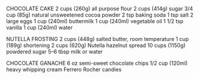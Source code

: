 CHOCOLATE CAKE
2 cups (260g) all purpose flour
2 cups (414g) sugar
3/4 cup (85g) natural unsweetened cocoa powder
2 tsp baking soda
1 tsp salt
2 large eggs
1 cup (240ml) buttermilk
1 cup (240ml) vegetable oil
1 1/2 tsp vanilla
1 cup (240ml) water

NUTELLA FROSTING
2 cups (448g) salted butter, room temperature
1 cup (189g) shortening
2 cups (620g) Nutella hazelnut spread
10 cups (1150g) powdered sugar
5–6 tbsp milk or water

CHOCOLATE GANACHE
6 oz semi-sweet chocolate chips
1/2 cup (120ml) heavy whipping cream
Ferrero Rocher candies
